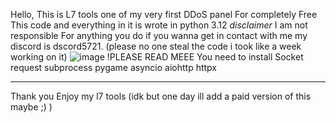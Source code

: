 Hello, This is L7 tools one of my very first DDoS panel For completely Free
This code and everything in it is wrote in python 3.12
*disclaimer* I am not responsible For anything you do if you wanna get in contact with me my discord is  dscord5721.
(please no one steal the code i took like a week working on it)
![image](https://github.com/KyleTheprogrammer69/l7-t00ls/assets/161907833/487308f5-34b6-407c-a641-a8774863ee92)
!PLEASE READ MEEE 
You need to install 
Socket
request
subprocess
pygame
asyncio
aiohttp
httpx
___________________________________________________________________________________________________________________________
Thank you Enjoy my l7 tools
(idk but one day ill add a paid version of this maybe ;) )
